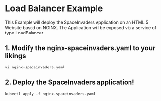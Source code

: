 # Load Balancer Example

This Example will deploy the SpaceInvaders Application on an HTML 5 Website based on NGINX. 
The Application will be exposed via a service of type LoadBalancer. 

## 1. Modify the nginx-spaceinvaders.yaml to your likings
```
vi nginx-spaceinvaders.yaml
```
## 2. Deploy the SpaceInvaders application!
```
kubectl apply -f nginx-spaceinvaders.yaml
```
